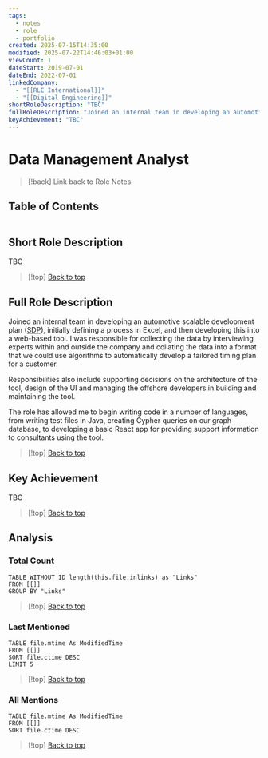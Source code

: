 ```yaml
---
tags:
  - notes
  - role
  - portfolio
created: 2025-07-15T14:35:00
modified: 2025-07-22T14:46:03+01:00
viewCount: 1
dateStart: 2019-07-01
dateEnd: 2022-07-01
linkedCompany:
  - "[[RLE International]]"
  - "[[Digital Engineering]]"
shortRoleDescription: "TBC"
fullRoleDescription: "Joined an internal team in developing an automotive scalable development plan (<a href=\"/portfolio/projects/SDP\" class=\"theme-link\">SDP</a>), initially defining a process in <span class=\"theme-link\">Excel</span>, and then developing this into a web-based tool. I was responsible for collecting the data by interviewing experts within and outside the company and collating the data into a format that we could use algorithms to automatically develop a tailored timing plan for a customer.\nResponsibilities also include supporting decisions on the architecture of the tool, design of the <span class=\"theme-link\">UI</span> and managing the offshore developers in building and maintaining the tool.\nThe role has allowed me to begin writing code in a number of languages, from writing test files in <span class=\"theme-link\">Java</span>, creating <span class=\"theme-link\">Cypher</span> queries on our graph database, to developing a basic <span class=\"theme-link\">React</span> app for providing support information to consultants using the tool."
keyAchievement: "TBC"
---
```


# Data Management Analyst

> [!back] Link back to <span class="theme-link">Role Notes</span>

## Table of Contents
```table-of-contents
```

## Short Role Description

TBC

>[!top] [Back to top](#Table%20of%20Contents)

## Full Role Description

Joined an internal team in developing an automotive scalable development plan (<a href="/portfolio/projects/SDP" class="theme-link">SDP</a>), initially defining a process in <span class="theme-link">Excel</span>, and then developing this into a web-based tool. I was responsible for collecting the data by interviewing experts within and outside the company and collating the data into a format that we could use algorithms to automatically develop a tailored timing plan for a customer.

Responsibilities also include supporting decisions on the architecture of the tool, design of the <span class="theme-link">UI</span> and managing the offshore developers in building and maintaining the tool.

The role has allowed me to begin writing code in a number of languages, from writing test files in <span class="theme-link">Java</span>, creating <span class="theme-link">Cypher</span> queries on our graph database, to developing a basic <span class="theme-link">React</span> app for providing support information to consultants using the tool.

>[!top] [Back to top](#Table%20of%20Contents)

## Key Achievement

TBC

>[!top] [Back to top](#Table%20of%20Contents)

## Analysis

### Total Count

```dataview
TABLE WITHOUT ID length(this.file.inlinks) as "Links"
FROM [[]]
GROUP BY "Links"
```

>[!top] [Back to top](#Table%20of%20Contents)

### Last Mentioned

```dataview
TABLE file.mtime As ModifiedTime
FROM [[]]
SORT file.ctime DESC
LIMIT 5
```

>[!top] [Back to top](#Table%20of%20Contents)

### All Mentions

```dataview
TABLE file.mtime As ModifiedTime
FROM [[]]
SORT file.ctime DESC
```

>[!top] [Back to top](#Table%20of%20Contents)